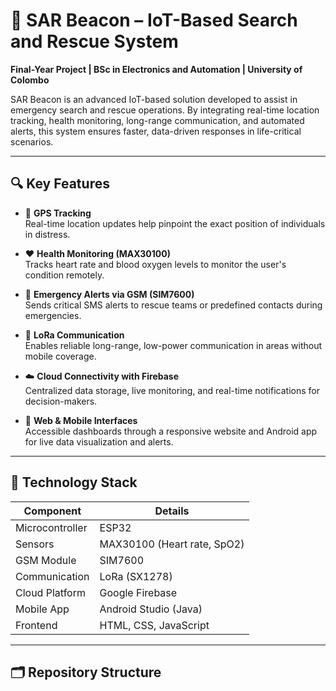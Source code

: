 # 🚨 SAR Beacon – IoT-Based Search and Rescue System

**Final-Year Project | BSc in Electronics and Automation | University of Colombo**

SAR Beacon is an advanced IoT-based solution developed to assist in emergency search and rescue operations. By integrating real-time location tracking, health monitoring, long-range communication, and automated alerts, this system ensures faster, data-driven responses in life-critical scenarios.

---

## 🔍 Key Features

- 📍 **GPS Tracking**  
  Real-time location updates help pinpoint the exact position of individuals in distress.

- ❤️ **Health Monitoring (MAX30100)**  
  Tracks heart rate and blood oxygen levels to monitor the user's condition remotely.

- 📲 **Emergency Alerts via GSM (SIM7600)**  
  Sends critical SMS alerts to rescue teams or predefined contacts during emergencies.

- 📡 **LoRa Communication**  
  Enables reliable long-range, low-power communication in areas without mobile coverage.

- ☁️ **Cloud Connectivity with Firebase**  
  Centralized data storage, live monitoring, and real-time notifications for decision-makers.

- 📱 **Web & Mobile Interfaces**  
  Accessible dashboards through a responsive website and Android app for live data visualization and alerts.

---

## 🧠 Technology Stack

| Component        | Details                                      |
|------------------|----------------------------------------------|
| Microcontroller  | ESP32                                        |
| Sensors          | MAX30100 (Heart rate, SpO2)                  |
| GSM Module       | SIM7600                                      |
| Communication    | LoRa (SX1278)                                |
| Cloud Platform   | Google Firebase                              |
| Mobile App       | Android Studio (Java)                        |
| Frontend         | HTML, CSS, JavaScript                        |

---

## 🗂️ Repository Structure

